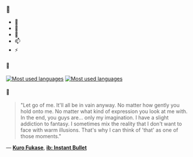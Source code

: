 ### 👋

- 🔭
- 🌱
- 💬
- 📫
- ⚡

#### 🧏

[![Most used languages](https://github-readme-stats-aynah.vercel.app/api/top-langs/?username=aynh&theme=solarized-dark&langs_count=6&layout=compact&hide_title=true)](https://github.com/anuraghazra/github-readme-stats#gh-dark-mode-only)
[![Most used languages](https://github-readme-stats-aynah.vercel.app/api/top-langs/?username=aynh&theme=solarized-light&langs_count=6&layout=compact&hide_title=true)](https://github.com/anuraghazra/github-readme-stats#gh-light-mode-only)

#### 💬

> "Let go of me. It'll all be in vain anyway. No matter how gently you hold onto me. No matter what kind of expression you look at me with. In the end, you guys are... only my imagination. I have a slight addiction to fantasy. I sometimes mix the reality that I don't want to face with warm illusions. That's why I can think of 'that' as one of those moments."

&mdash; [**Kuro Fukase**](https://myanimelist.net/character.php?q=Kuro%20Fukase&cat=character), [**ib: Instant Bullet**](https://myanimelist.net/search/all?q=ib%3A%20Instant%20Bullet&cat=all)
